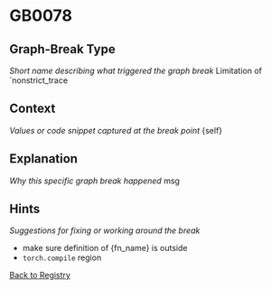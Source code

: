 # GB0078

## Graph-Break Type
*Short name describing what triggered the graph break*
Limitation of `nonstrict_trace

## Context
*Values or code snippet captured at the break point*
{self}

## Explanation
*Why this specific graph break happened*
msg

## Hints
*Suggestions for fixing or working around the break*
- make sure definition of {fn_name} is outside 
- `torch.compile` region



[Back to Registry](../index.md)

